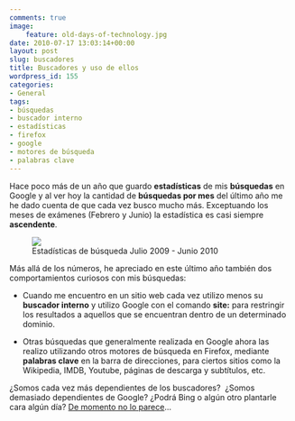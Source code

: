 ```yaml
---
comments: true
image:
    feature: old-days-of-technology.jpg
date: 2010-07-17 13:03:14+00:00
layout: post
slug: buscadores
title: Buscadores y uso de ellos
wordpress_id: 155
categories:
- General
tags:
- búsquedas
- buscador interno
- estadísticas
- firefox
- google
- motores de búsqueda
- palabras clave
---
```


Hace poco más de un año que guardo **estadísticas** de mis **búsquedas** en Google y al ver hoy la cantidad de **búsquedas por mes** del último año me he dado cuenta de que cada vez busco mucho más. Exceptuando los meses de exámenes (Febrero y Junio) la estadística es casi siempre **ascendente**.


<figure>
	<a href="http://jllopezpino.files.wordpress.com/2010/07/estadisticas-busquedas1.png">
        <img src="http://jllopezpino.files.wordpress.com/2010/07/estadisticas-busquedas1.png">
    </a>
	<figcaption>Estadísticas de búsqueda Julio 2009 - Junio 2010</figcaption>
</figure>

Más allá de los números, he apreciado en este último año también dos comportamientos curiosos con mis búsquedas:



	
  * Cuando me encuentro en un sitio web cada vez utilizo menos su **buscador interno** y utilizo Google con el comando **site:** para restringir los resultados a aquellos que se encuentran dentro de un determinado dominio.

	
  * Otras búsquedas que generalmente realizada en Google ahora las realizo utilizando otros motores de búsqueda en Firefox, mediante **palabras clave** en la barra de direcciones, para ciertos sitios como la Wikipedia, IMDB, Youtube, páginas de descarga y subtítulos, etc.


¿Somos cada vez más dependientes de los buscadores?  ¿Somos demasiado dependientes de Google? ¿Podrá Bing o algún otro plantarle cara algún día? [De momento no lo parece](http://twitter.com/julianmb/status/17157871421)...
